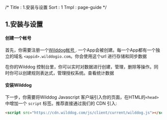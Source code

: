 /*
Title : 1.安装与设置
Sort : 1
Tmpl : page-guide
*/

## 1.安装与设置

#### 创建一个帐号

首先，你需要注册一个[Wilddog帐号 ](https://www.wilddog.com/account/signup). 一个App会被创建。每一个App都有一个独立的域名 `<appid>.wilddogio.com`。你会使用这个url 进行存储和同步数据

在你的Wilddog 控制台里，你可以实时对数据进行创建，管理，删除等操作。同时你可以创建规则表达式，管理授权系统。查看统计数据

#### 安装Wilddog

下一步，你需要将Wilddog Javascript 客户端引入你的页面，在HTML的`<head>` 中增加一个 `script` 标签。推荐直接通过我们的 CDN 引入:

```html
<script src="https://cdn.wilddog.com/js/client/current/wilddog.js"></script>
```
